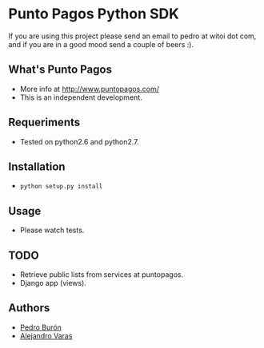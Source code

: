 # Punto Pagos Python SDK

If you are using this project please send an email to pedro at witoi dot com, and if you are in a good mood send a couple of beers :).

## What's Punto Pagos
* More info at http://www.puntopagos.com/
* This is an independent development.

## Requeriments 
* Tested on python2.6 and python2.7.

## Installation
* `python setup.py install`

## Usage
* Please watch tests.

## TODO
* Retrieve public lists from services at puntopagos.
* Django app (views).

## Authors
* [Pedro Burón](http://pedroburon.info)
* [Alejandro Varas](http://alej0.tk)
